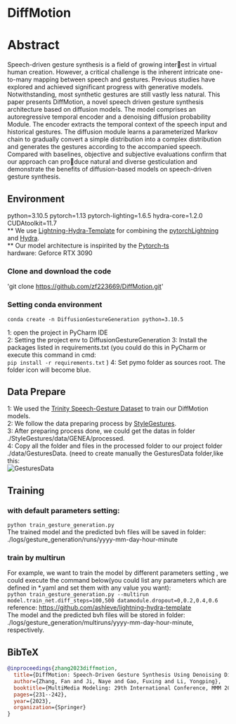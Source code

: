 # DiffMotion
# Abstract
Speech-driven gesture synthesis is a field of growing interest in virtual human creation. However, a critical challenge is the inherent intricate one-to-many mapping between speech and gestures. Previous studies have explored and achieved significant progress with generative models. Notwithstanding, most synthetic gestures are still vastly less natural. This paper presents DiffMotion, a novel speech driven gesture synthesis architecture based on diffusion models. The model comprises an autoregressive temporal encoder and a denoising diffusion probability Module. The encoder extracts the temporal context of the speech input and historical gestures. The diffusion module learns a parameterized Markov chain to gradually convert a simple distribution into a complex distribution and generates the gestures according to the accompanied speech. Compared with baselines, objective and subjective evaluations confirm that our approach can produce natural and diverse gesticulation and demonstrate the benefits of diffusion-based models on speech-driven gesture synthesis.
## Environment
python=3.10.5 pytorch=1.13 pytorch-lighting=1.6.5 hydra-core=1.2.0 CUDAtoolkit=11.7  
** We use [Lightning-Hydra-Template](https://github.com/ashleve/lightning-hydra-template) for combining the [pytorchLightning](https://www.pytorchlightning.ai/) and [Hydra](https://hydra.cc/).  
** Our model architecture is inspirited by the [Pytorch-ts](https://github.com/zalandoresearch/pytorch-ts)  
hardware: Geforce RTX 3090

### Clone and download the code
'git clone https://github.com/zf223669/DiffMotion.git' 
### Setting conda environment
`conda create -n DiffusionGestureGeneration python=3.10.5`

1: open the project in PyCharm IDE  
2: Setting the project env to DiffusionGestureGeneration
3: Install the packages listed in requirements.txt (you could do this in PyCharm or execute this command in cmd:  
`pip install -r requirements.txt` )
4: Set pymo folder as sources root. The folder icon will become blue.

## Data Prepare
1: We used the [Trinity Speech-Gesture Dataset](https://trinityspeechgesture.scss.tcd.ie/) to train our DiffMotion models.  
2: We follow the data preparing process by [StyleGestures](https://github.com/simonalexanderson/StyleGestures).  
3: After preparing process done, we could get the datas in folder ./StyleGestures/data/GENEA/processed.  
4: Copy all the folder and files in the processed folder to our project folder ./data/GesturesData. (need to create manually the GesturesData folder,like this:  
![GesturesData](screenShot/GesturesData.png) 

## Training
### with default parameters setting:
`python train_gesture_generation.py`  
The trained model and the predicted bvh files will be saved in folder:  
./logs/gesture_generation/runs/yyyy-mm-day-hour-minute


### train by multirun
For example, we want to train the model by different parameters setting , we could execute the command below(you could list any parameters which are defined in *.yaml  and set them with any value you want):  
`python train_gesture_generation.py --multirun model.train_net.diff_steps=100,500 datamodule.dropout=0,0.2,0.4,0.6`  
reference: https://github.com/ashleve/lightning-hydra-template  
The model and the predicted bvh files will be stored in folder:  
./logs/gesture_generation/multiruns/yyyy-mm-day-hour-minute, respectively.


## BibTeX

```bibtex
@inproceedings{zhang2023diffmotion,
  title={DiffMotion: Speech-Driven Gesture Synthesis Using Denoising Diffusion Model},
  author={Zhang, Fan and Ji, Naye and Gao, Fuxing and Li, Yongping},
  booktitle={MultiMedia Modeling: 29th International Conference, MMM 2023, Bergen, Norway, January 9--12, 2023, Proceedings, Part I},
  pages={231--242},
  year={2023},
  organization={Springer}
}
```
